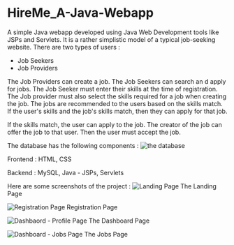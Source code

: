 # HireMe_A-Java-Webapp

A simple Java webapp developed using Java Web Development tools like JSPs and Servlets.
It is a rather simplistic model of a typical job-seeking website. There are two types of users :

* Job Seekers
* Job Providers

The Job Providers can create a job. The Job Seekers can search an d apply for jobs.
The Job Seeker must enter their skills at the time of registration. The Job provider must also select the skills required for a job when creating the job.
The jobs are recommended to the users based on the skills match. If the user's skills and the job's skills match, then they can apply for that job.

If the skills match, the user can apply to the job. The creator of the job can offer the job to that user. Then the user must accept the job.

The database has the following components :
![the database](https://github.com/Varunkumar0812/HireMe_A-Java-Webapp/assets/97227862/5b5b6bd0-489b-479b-9ca0-8795d80e4c26)

Frontend : HTML, CSS

Backend  : MySQL, Java - JSPs, Servlets

Here are some screenshots of the project :
![Landing Page](https://github.com/Varunkumar0812/HireMe_A-Java-Webapp/assets/97227862/2db22b9d-a0f0-46c3-87c3-a52611b728d6)
The Landing Page

![Registration Page](https://github.com/Varunkumar0812/HireMe_A-Java-Webapp/assets/97227862/94112ed4-84c2-4bda-a6a8-48512964162b)
Registration Page

![Dashbaord - Profile Page](https://github.com/Varunkumar0812/HireMe_A-Java-Webapp/assets/97227862/613b27ca-e470-4834-b205-76d55881c276)
The Dashboard Page

![Dashboard - Jobs Page](https://github.com/Varunkumar0812/HireMe_A-Java-Webapp/assets/97227862/efb1ce93-3d26-486f-97fd-260f75a2fc15)
The Jobs Page
